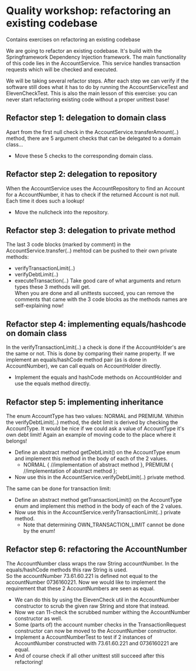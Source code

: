 # Quality workshop: refactoring an existing codebase
Contains exercises on refactoring an existing codebase

We are going to refactor an existing codebase. It's build with the Springframework Dependency Injection framework.
The main functionality of this code lies in the AccountService. This service handles transaction requests which will be checked and executed.

We will be taking several refactor steps. After each step we can verify if the software still does what it has to do by running the AccountServiceTest and ElevenCheckTest.
This is also the main lesson of this exercise: you can never start refactoring existing code without a proper unittest base!

## Refactor step 1: delegation to domain class
Apart from the first null check in the AccountService.transferAmount(..) method, there are 5 argument checks that can be delegated to a domain class...
- Move these 5 checks to the corresponding domain class.

## Refactor step 2: delegation to repository
When the AccountService uses the AccountRepository to find an Account for a AccountNumber, it has to check if the returned Account is not null. Each time it does such a lookup!
- Move the nullcheck into the repository.

## Refactor step 3: delegation to private method
The last 3 code blocks (marked by comment) in the AccountService.transfer(..) mehtod can be pushed to their own private methods:
- verifyTransactionLimit(..)
- verifyDebtLimit(..)
- executeTransaction(..)
Take good care of what arguments and return types these 3 methods will get.  
When you are done and all unittests succeed, you can remove the comments that came with the 3 code blocks as the methods names are self-explaining now!

## Refactor step 4: implementing equals/hashcode on domain class
In the verifyTransactionLimit(..) a check is done if the AccountHolder's are the same or not. This is done by comparing their name property. If we implement an equals/hashCode method pair (as is done in AccountNumber), we can call equals on AccountHolder directly.
- Implement the equals and hashCode methods on AccountHolder and use the equals method directly.

## Refactor step 5: implementing inheritance
The enum AccountType has two values: NORMAL and PREMIUM. Whithin the verifyDebtLimit(..) method, the debt limit is derived by checking the AccountType.
It would be nice if we could ask a value of AccountType it's own debt limit! Again an example of moving code to the place where it belongs!
- Define an abstract method getDebtLimit() on the AccountType enum and implement this method in the body of each of the 2 values.
  - NORMAL { //implementation of abstract method }, PREMIUM { //implementation of abstract method }; 
- Now use this in the AccountService.verifyDebtLimit(..) private method.

The same can be done for transaction limit:
- Define an abstract method getTransactionLimit() on the AccountType enum and implement this method in the body of each of the 2 values.
- Now use this in the AccountService.verifyTransactionLimit(..) private method.
  - Note that determining OWN_TRANSACTION_LIMIT cannot be done by the enum!

## Refactor step 6: refactoring the AccountNumber
The AccountNumber class wraps the raw String accountNumber. In the equals/hashCode methods this raw String is used.  
So the accountNumber 73.61.60.221 is defined not equal to the accountNumber 0736160221. 
Now we would like to implement the requirement that these 2 AccountNumbers are seen as equal.
- We can do this by using the ElevenCheck util in the AccountNumber constructor to scrub the given raw String and store that instead.
- Now we can 11-check the scrubbed number withing the AccountNumber constructor as well.
- Some (parts of) the account number checks in the TransactionRequest constructor can now be moved to the AccountNumber constructor.
- Implement a AccountNumberTest to test if 2 instances of AccountNumber constructed with 73.61.60.221 and 0736160221 are equal.
- And of course check if all other unittest still succeed after this refactoring!


